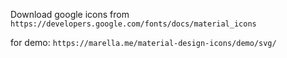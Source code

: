 Download google icons from `https://developers.google.com/fonts/docs/material_icons`

for demo: `https://marella.me/material-design-icons/demo/svg/`
